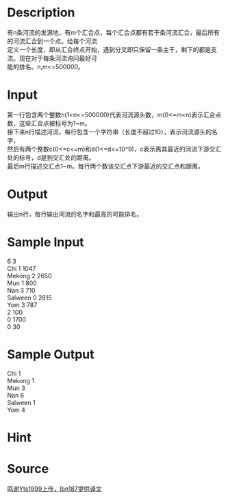 
# Description

<div class="content"><div>有n条河流的发源地，有m个汇合点，每个汇合点都有若干条河流汇合，最后所有的河流汇合到一个点。给每个河流</div>
<div>定义一个长度，即从汇合终点开始，遇到分叉即只保留一条主干，剩下的都是支流。现在对于每条河流询问最好可</div>
<div>能的排名。n,m&lt;=500000。</div>
<div></div></div>

# Input

<div class="content"><div>第一行包含两个整数n(1&lt;n&lt;=500000)代表河流源头数，m(0&lt;=m&lt;n)表示汇合点数，这些汇合点被标号为1~m。</div>
<div>接下来n行描述河流，每行包含一个字符串（长度不超过10），表示河流源头的名字，</div>
<div>然后有两个整数c(0&lt;=c&lt;=m)和d(1&lt;=d&lt;=10^9)，c表示离其最近的河流下游交汇处的标号，d是到交汇处的距离。</div>
<div>最后m行描述交汇点1~m。每行两个数该交汇点下游最近的交汇点和距离。</div></div>

# Output

<div class="content"><p>输出n行，每行输出河流的名字和最高的可能排名。</p></div>

# Sample Input

<div class="content"><span class="sampledata">6 3<br/>
Chi 1 1047<br/>
Mekong 2 2650<br/>
Mun 1 800<br/>
Nan 3 710<br/>
Salween 0 2815<br/>
Yom 3 787<br/>
2 100<br/>
0 1700<br/>
0 30<br/>
</span></div>

# Sample Output

<div class="content"><span class="sampledata">Chi 1<br/>
Mekong 1<br/>
Mun 3<br/>
Nan 6<br/>
Salween 1<br/>
Yom 4<br/>
</span></div>

# Hint

<div class="content"><p></p></div>

# Source

<div class="content"><p><a href="problemset.php?search=鸣谢Yts1999上传，lbn187提供译文">鸣谢Yts1999上传，lbn187提供译文</a></p></div>

